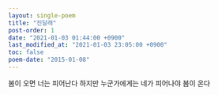 ```yaml
---
layout: single-poem
title: "진달래"
post-order: 1
date: "2021-01-03 01:44:00 +0900"
last_modified_at: "2021-01-03 23:05:00 +0900"
toc: false
poem-date: "2015-01-08"
---
```

봄이 오면 너는 피어난다
하지만 누군가에게는
네가 피어나야 봄이 온다